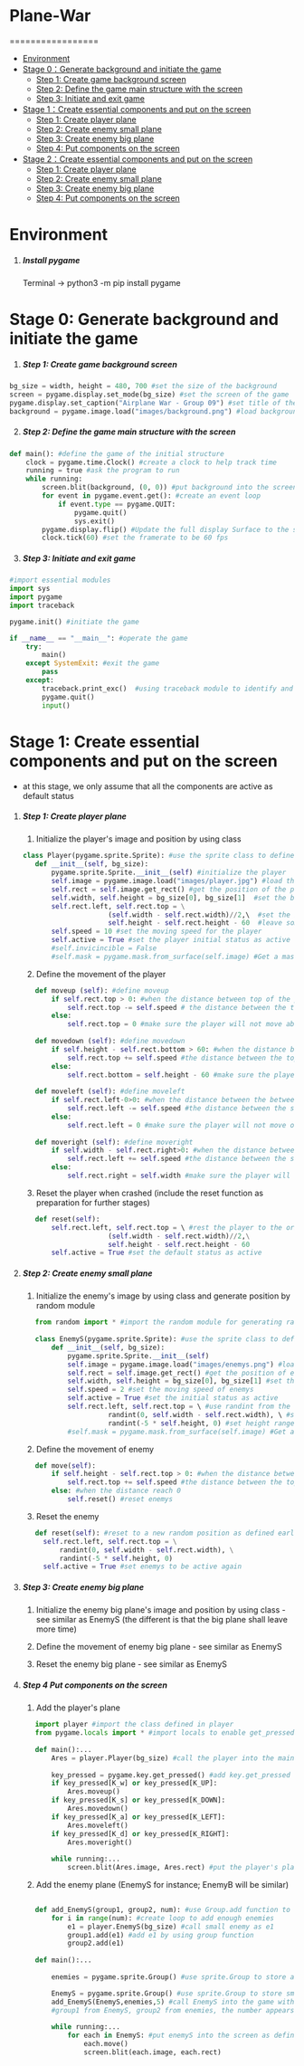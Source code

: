 # Plane-War
=================

   * [Environment](#environment)<br>
   * [Stage 0：Generate background and initiate the game](#Stage-0-Generate-background-and-initiate-the-game)<br>
     * [Step 1: Create game background screen](#Step-1-create-game-background-screen)<br>
     * [Step 2: Define the game main structure with the screen](#Step-2-Define-the-game-main-structure-with-the-screen)<br>
     * [Step 3: Initiate and exit game](#Step-3-initiate-and-exit-game)<br>
   * [Stage 1：Create essential components and put on the screen](#Stage-1-Create-essential-components-and-put-on-the-screen)<br>
     * [Step 1: Create player plane](#Step-1-create-player-plane)<br>
     * [Step 2: Create enemy small plane](#Step-2-create-enemy-small-plane)<br>
     * [Step 3: Create enemy big plane](#Step-3-create-enemy-big-plane)<br>
     * [Step 4: Put components on the screen](#Step-4-put-components-on-the-screen)<br>
   * [Stage 2：Create essential components and put on the screen](#Stage-2-Create-essential-components-and-put-on-the-screen)<br>
     * [Step 1: Create player plane](#Step-1-create-player-plane)<br>
     * [Step 2: Create enemy small plane](#Step-2-create-enemy-small-plane)<br>
     * [Step 3: Create enemy big plane](#Step-3-create-enemy-big-plane)<br>
     * [Step 4: Put components on the screen](#Step-4-put-components-on-the-screen)<br>


# Environment

1. ##### Install pygame
    Terminal -> python3 -m pip install pygame

# Stage 0: Generate background and initiate the game

1. ##### Step 1: Create game background screen

```python
bg_size = width, height = 480, 700 #set the size of the background
screen = pygame.display.set_mode(bg_size) #set the screen of the game
pygame.display.set_caption("Airplane War - Group 09") #set title of the game screen
background = pygame.image.load("images/background.png") #load background picture
```

2. ##### Step 2: Define the game main structure with the screen

```python
def main(): #define the game of the initial structure
    clock = pygame.time.Clock() #create a clock to help track time
    running = true #ask the program to run
    while running:
        screen.blit(background, (0, 0)) #put background into the screen at the origin (0,0)-top left position
        for event in pygame.event.get(): #create an event loop
            if event.type == pygame.QUIT:
                pygame.quit()
                sys.exit()
        pygame.display.flip() #Update the full display Surface to the screen
        clock.tick(60) #set the framerate to be 60 fps
```

3. ##### Step 3: Initiate and exit game 

```python
#import essential modules
import sys
import pygame
import traceback

pygame.init() #initiate the game

if __name__ == "__main__": #operate the game
    try:
        main()
    except SystemExit: #exit the game
        pass
    except:
        traceback.print_exc()  #using traceback module to identify and record errors if any
        pygame.quit()
        input()
```

# Stage 1: Create essential components and put on the screen
  - at this stage, we only assume that all the components are active as default status

1. ##### Step 1: Create player plane

   1) Initialize the player's image and position by using class 

   ```python
   class Player(pygame.sprite.Sprite): #use the sprite class to define the 'player' class
      def __init__(self, bg_size): 
          pygame.sprite.Sprite.__init__(self) #initialize the player
          self.image = pygame.image.load("images/player.jpg") #load the image as the player's image
          self.rect = self.image.get_rect() #get the position of the player
          self.width, self.height = bg_size[0], bg_size[1]  #set the boundry with the background sizee
          self.rect.left, self.rect.top = \
                        (self.width - self.rect.width)//2,\  #set the initial position of the player in the middle
                        self.height - self.rect.height - 60  #leave some space in the bottom
          self.speed = 10 #set the moving speed for the player
          self.active = True #set the player initial status as active
          #self.invicincible = False 
          #self.mask = pygame.mask.from_surface(self.image) #Get a mask of the aircraft image for more accurate collision detection
   ```
   
   2) Define the movement of the player

   ```python
      def moveup (self): #define moveup
          if self.rect.top > 0: #when the distance between top of the player and the top of the screen>0
              self.rect.top -= self.speed # the distance between the top of the screen and the top of the player will be decreased by the player's speed
          else:
              self.rect.top = 0 #make sure the player will not move above the top of the screen
      
      def movedown (self): #define movedown
          if self.height - self.rect.bottom > 60: #when the distance between the top of the screen and the bottom of player>60
              self.rect.top += self.speed #the distance between the top of the screen and the top of the player will be increased by the player's speed
          else:
              self.rect.bottom = self.height - 60 #make sure the player will not move out of the bottom of the screen
      
      def moveleft (self): #define moveleft
          if self.rect.left-0>0: #when the distance between the between the screen left and the left of the player >0
              self.rect.left -= self.speed #the distance between the screen left and the left of the player will be decreased by the player's speed
          else:
              self.rect.left = 0 #make sure the player will not move out of the left of the screen     
      
      def moveright (self): #define moveright
          if self.width - self.rect.right>0: #when the distance between the screen right and the right of the player >0
              self.rect.left += self.speed #the distance between the screen left and the left of the player will be increased by the player's speed
          else:
              self.rect.right = self.width #make sure the player will not move out of the right of the screen         
   ```
   
   3) Reset the player when crashed
      (include the reset function as preparation for further stages)
      
   ```python
      def reset(self):
          self.rect.left, self.rect.top = \ #rest the player to the original position 
                        (self.width - self.rect.width)//2,\
                        self.height - self.rect.height - 60
          self.active = True #set the default status as active
   ```
   
2. ##### Step 2: Create enemy small plane
   1) Initialize the enemy's image by using class and generate position by random module
   
   ```python
      from random import * #import the random module for generating random postion of the enemy
      
      class EnemyS(pygame.sprite.Sprite): #use the sprite class to define the 'EnemyS' class
          def __init__(self, bg_size):
              pygame.sprite.Sprite.__init__(self)
              self.image = pygame.image.load("images/enemys.png") #load the image as the enemy's image
              self.rect = self.image.get_rect() #get the position of enemys
              self.width, self.height = bg_size[0], bg_size[1] #set the boundry with the background size
              self.speed = 2 #set the moving speed of enemys
              self.active = True #set the initial status as active
              self.rect.left, self.rect.top = \ #use randint from the random module to generate random position of enemys
                        randint(0, self.width - self.rect.width), \ #set width range from 0 to the right of the screen
                        randint(-5 * self.height, 0) #set height range from 0 to -5 times beyond the bottom of the screen to leave more time 
              #self.mask = pygame.mask.from_surface(self.image) #Get a mask of the image for more accurate collision detection
   ```                 
         
   2) Define the movement of enemy
   
   ```python
      def move(self):
          if self.height - self.rect.top > 0: #when the distance between the bottom of the screen and the top of enemy >0
              self.rect.top += self.speed #the distance between the top of enemys and the top of the screen will be increased by the speed of enemys
          else: #when the distance reach 0
              self.reset() #reset enemys
   ```  
   
   3) Reset the enemy
   
   ```python
      def reset(self): #reset to a new random position as defined earlier
        self.rect.left, self.rect.top = \
            randint(0, self.width - self.rect.width), \
            randint(-5 * self.height, 0)
        self.active = True #set enemys to be active again
   ``` 
   
3. ##### Step 3: Create enemy big plane
   1) Initialize the enemy big plane's image and position by using class  - see similar as EnemyS 
      (the different is that the big plane shall leave more time)
         
   2) Define the movement of enemy big plane - see similar as EnemyS
   
   3) Reset the enemy big plane - see similar as EnemyS
   
4. ##### Step 4 Put components on the screen
   1) Add the player's plane
   ```python
      import player #import the class defined in player
      from pygame.locals import * #import locals to enable get_pressed function to use keyboard
      
      def main():...
          Ares = player.Player(bg_size) #call the player into the main structure as Ares
          
          key_pressed = pygame.key.get_pressed() #add key.get_pressed function when using keyboard to control
          if key_pressed[K_w] or key_pressed[K_UP]:
              Ares.moveup()
          if key_pressed[K_s] or key_pressed[K_DOWN]:
              Ares.movedown()
          if key_pressed[K_a] or key_pressed[K_LEFT]:
              Ares.moveleft()
          if key_pressed[K_d] or key_pressed[K_RIGHT]:
              Ares.moveright()
          
          while running:...     
              screen.blit(Ares.image, Ares.rect) #put the player's plane into the screen as defined in the player class
   ```
   2) Add the enemy plane (EnemyS for instance; EnemyB will be similar)
   
   ```python
      
      def add_EnemyS(group1, group2, num): #use Group.add function to def how to add enemy into the game
          for i in range(num): #create loop to add enough enemies
              e1 = player.EnemyS(bg_size) #call small enemy as e1 
              group1.add(e1) #add e1 by using group function
              group2.add(e1)
      
      def main():...
          
          enemies = pygame.sprite.Group() #use sprite.Group to store all enemy group

          EnemyS = pygame.sprite.Group() #use sprite.Group to store small enemy group
          add_EnemyS(EnemyS,enemies,5) #call EnemyS into the game with defined function
          #group1 from EnemyS, group2 from enemies, the number appears is 5 one time
          
          while running:...     
              for each in EnemyS: #put enemyS into the screen as defined in the EnemyS class
                  each.move() 
                  screen.blit(each.image, each.rect)
   ```
   
   
